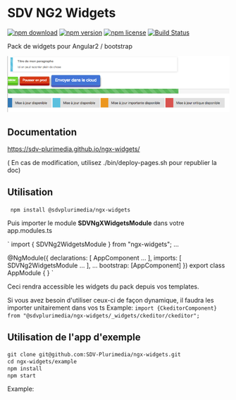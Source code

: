# SDV NG2 Widgets

[![npm download](https://img.shields.io/npm/dt/@sdvplurimedia/ngx-widgets.svg)]()
[![npm version](https://img.shields.io/npm/v/@sdvplurimedia/ngx-widgets.svg)]()
[![npm license](https://img.shields.io/npm/l/@sdvplurimedia/ngx-widgets.svg)]()
[![Build Status](https://travis-ci.org/SDV-Plurimedia/ngx-widgets.svg?branch=develop)](https://travis-ci.org/SDV-Plurimedia/ngx-widgets)

Pack de widgets pour Angular2 / bootstrap

![Widgets](https://raw.githubusercontent.com/SDV-Plurimedia/ngx-widgets/develop/documentation/dist/img/widgets.png)

## Documentation

https://sdv-plurimedia.github.io/ngx-widgets/

( En cas de modification, utilisez ./bin/deploy-pages.sh pour republier la doc)

## Utilisation

` npm install @sdvplurimedia/ngx-widgets`

Puis importer le module **SDVNgXWidgetsModule** dans votre app.modules.ts

`
import { SDVNg2WidgetsModule } from "ngx-widgets";
...

@NgModule({
  declarations: [
    AppComponent
    ...
  ],
  imports: [
    SDVNg2WidgetsModule
    ...
  ],
  ...
  bootstrap: [AppComponent]
})
export class AppModule { }
`

Ceci rendra accessible les widgets du pack depuis vos templates.

Si vous avez besoin d'utiliser ceux-ci de façon dynamique, il faudra les importer unitairement dans vos ts
Example:
`import {CkeditorComponent} from "@sdvplurimedia/ngx-widgets/_widgets/ckeditor/ckeditor";`

## Utilisation de l'app d'exemple

```
git clone git@github.com:SDV-Plurimedia/ngx-widgets.git
cd ngx-widgets/example
npm install
npm start
```

Example:
